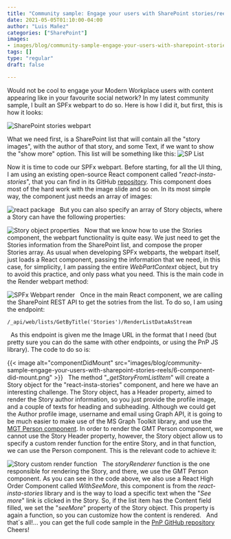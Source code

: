 ```yaml
---
title: "Community sample: Engage your users with SharePoint stories/reels"
date: 2021-05-05T01:10:00-04:00
author: "Luis Mañez"
categories: ["SharePoint"]
images:
- images/blog/community-sample-engage-your-users-with-sharepoint-stories-reels/6-component-did-mount.png
tags: []
type: "regular"
draft: false

---
```


Would not be cool to engage your Modern Workplace users with content
appearing like in your favourite social network? In my latest community
sample, I built an SPFx webpart to do so. Here is how I did it, but
first, this is how it looks:


![SharePoint stories
webpart](https://techcommunity.microsoft.com/t5/image/serverpage/image-id/278314iFFA5B4E9D621B5AC/image-size/large?v=v2&px=999 "1-sp-stories.png")

What we need first, is a SharePoint list that will contain all the
"story images", with the author of that story, and some Text, if we want
to show the "show more" option. This list will be something like this:
![SP
List](https://techcommunity.microsoft.com/t5/image/serverpage/image-id/278340iE672AF450D53E155/image-size/large?v=v2&px=999 "2-sp-list.png")


Now it is time to code our SPFx webpart.
Before starting, for all the UI thing, I am using an existing
open-source React component called "*react-insta-stories*", that you can
find in its GitHub
[repository](https://www.npmjs.com/package/react-insta-stories). This
component does most of the hard work with the image slide and so on. In
its most simple way, the component just needs an array of images:

![react
package](https://techcommunity.microsoft.com/t5/image/serverpage/image-id/278338iE1946C401F3704C4/image-size/large?v=v2&px=999 "3-react-insta-stories-library.png")
 
But you can also specify an array of Story objects, where a Story can
have the following properties:

![Story object
properties](https://techcommunity.microsoft.com/t5/image/serverpage/image-id/278339i4E26203F1F589390/image-size/large?v=v2&px=999")
 
Now that we know how to use the Stories component, the webpart
functionality is quite easy. We just need to get the Stories information
from the SharePoint list, and compose the proper Stories array.
As usual when developing SPFx webparts, the webpart itself, just loads a
React component, passing the information that we need, in this case, for
simplicity, I am passing the entire *WebPartContext* object, but try to
avoid this practice, and only pass what you need.
This is the main code in the Render webpart method:


![SPFx Webpart
render](https://techcommunity.microsoft.com/t5/image/serverpage/image-id/278337i1D5C59EB4D2464A7/image-size/large?v=v2&px=999 "5-webpart-render.png")
 
Once in the main React component, we are calling the SharePoint REST API
to get the sotries from the list. To do so, I am using the endpoint:
 
``` {.lia-code-sample .language-javascript}
/_api/web/lists/GetByTitle('Stories')/RenderListDataAsStream
```
 
As this endpoint is given me the Image URL in the format that I need
(but pretty sure you can do the same with other endpoints, or using the
PnP JS library). The code to do so is:

{{< image alt="componentDidMount" src="images/blog/community-sample-engage-your-users-with-sharepoint-stories-reels/6-component-did-mount.png" >}}
 
The method "*\_getStoryFromListItem*" will create a Story object for the
"react-insta-stories" component, and here we have an interesting
challenge. The Story object, has a Header property, aimed to render the
Story author information, so you just provide the profile image, and a
couple of texts for heading and subheading. Although we could get the
Author profile image, username and email using Graph API, it is going to
be much easier to make use of the MS Graph Toolkit library, and use the
[MGT Person
component](https://docs.microsoft.com/en-us/graph/toolkit/components/person).
In order to render the GMT Person component, we cannot use the Story
Header property, however, the Story object allow us to specify a custom
render function for the entire Story, and in that function, we can use
the Person component. This is the relevant code to achieve it:

![Story custom render
function](https://techcommunity.microsoft.com/t5/image/serverpage/image-id/278342i51A8B3D5BFC00D11/image-size/large?v=v2&px=999 "7-story-render.png")
 
The *storyRenderer* function is the one responsible for rendering the
Story, and there, we use the GMT Person component. As you can see in the
code above, we also use a React High Order Component called
*WithSeeMore*, this component is from the *react-insta-stories* library
and is the way to load a specific text when the "*See more*" link is
clicked in the Story. So, if the list item has the Content field filled,
we set the "*seeMore*" property of the Story object. This property is
again a function, so you can customize how the content is rendered.
 
And that´s all!\... you can get the full code sample in the [PnP GitHub
repository](https://github.com/pnp/sp-dev-fx-webparts/tree/main/samples/react-company-stories)
 
Cheers!

